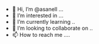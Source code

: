 - 👋 Hi, I’m @asanell ...
- 👀 I’m interested in ...
- 🌱 I’m currently learning ..
- 💞️ I’m looking to collaborate on ..
- 📫 How to reach me ....

<!---
asanell/asanell is a ✨ special ✨ repository because its `README.md` (this file) appears on your GitHub profile.
You can click the Preview link to take a look at your changes.
--->
